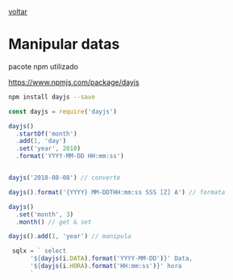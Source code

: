 <a href="https://github.com/GeeksB15/guia-referencia-js">voltar</a>

# Manipular datas

pacote npm utilizado

https://www.npmjs.com/package/dayjs

```sh
npm install dayjs --save
```
```js
const dayjs = require('dayjs')

dayjs()
  .startOf('month')
  .add(1, 'day')
  .set('year', 2018)
  .format('YYYY-MM-DD HH:mm:ss')


dayjs('2018-08-08') // converte

dayjs().format('{YYYY} MM-DDTHH:mm:ss SSS [Z] A') // formata

dayjs()
  .set('month', 3)
  .month() // get & set

dayjs().add(1, 'year') // manipula

 sqlx = ` select 
      '${dayjs(i.DATA).format('YYYY-MM-DD')}' Data,
      '${dayjs(i.HORA).format('HH:mm:ss')}' hora
      `
```

